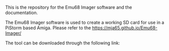 This is the repository for the Emu68 Imager software and the documentation. 

The Emu68 Imager software is used to create a working SD card for use in a PiStorm based Amiga. Please refer to the https://mja65.github.io/Emu68-Imager/

The tool can be downloaded through the following link:
